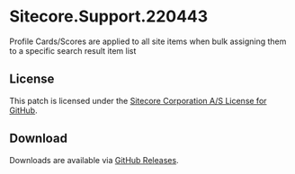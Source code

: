 # Sitecore.Support.220443
Profile Cards/Scores are applied to all site items when bulk assigning them to a specific search result item list

## License  
This patch is licensed under the [Sitecore Corporation A/S License for GitHub](https://github.com/sitecoresupport/Sitecore.Support.220443/blob/master/LICENSE).  

## Download  
Downloads are available via [GitHub Releases](https://github.com/sitecoresupport/Sitecore.Support.220443/releases).  

